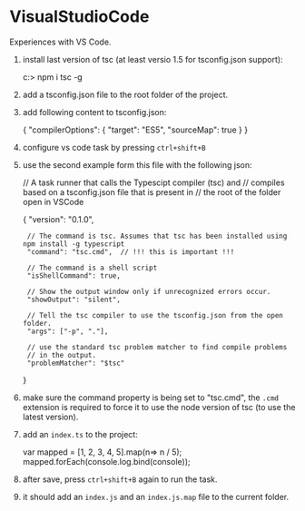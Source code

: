 # VisualStudioCode
Experiences with VS Code.


1. install last version of tsc (at least versio 1.5 for tsconfig.json support):

    c:\> npm i tsc -g
   
2. add a tsconfig.json file to the root folder of the project.

3. add following content to tsconfig.json:

    {
      "compilerOptions": {
		    "target": "ES5",
		    "sourceMap": true
	   }
    }

4. configure vs code task by pressing `ctrl+shift+B`

5. use the second example form this file with the following json:

    // A task runner that calls the Typescipt compiler (tsc) and 
    // compiles based on a tsconfig.json file that is present in
    // the root of the folder open in VSCode
    
    {
    	"version": "0.1.0",
    	
    	// The command is tsc. Assumes that tsc has been installed using npm install -g typescript
    	"command": "tsc.cmd",  // !!! this is important !!!
    	
    	// The command is a shell script
    	"isShellCommand": true,
    
    	// Show the output window only if unrecognized errors occur. 
    	"showOutput": "silent",
    	
    	// Tell the tsc compiler to use the tsconfig.json from the open folder.
    	"args": ["-p", "."],
    	
    	// use the standard tsc problem matcher to find compile problems
    	// in the output.
    	"problemMatcher": "$tsc"
    }
    
6. make sure the command property is being set to "tsc.cmd", the `.cmd` extension is required to force it to use the node version of tsc (to use the latest version).

7. add an `index.ts` to the project:

    var mapped = [1, 2, 3, 4, 5].map(n=> n / 5);
    mapped.forEach(console.log.bind(console));
    
8. after save, press `ctrl+shift+B` again to run the task.

9. it should add an `index.js` and an `index.js.map` file to the current folder.